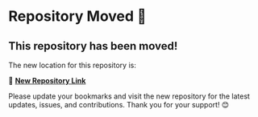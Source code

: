 # Repository Moved 🚀

## This repository has been moved!

The new location for this repository is:

🔗 **[New Repository Link](https://github.com/FaizanAhmed0107)**

Please update your bookmarks and visit the new repository for the latest updates, issues, and contributions.
Thank you for your support! 😊

